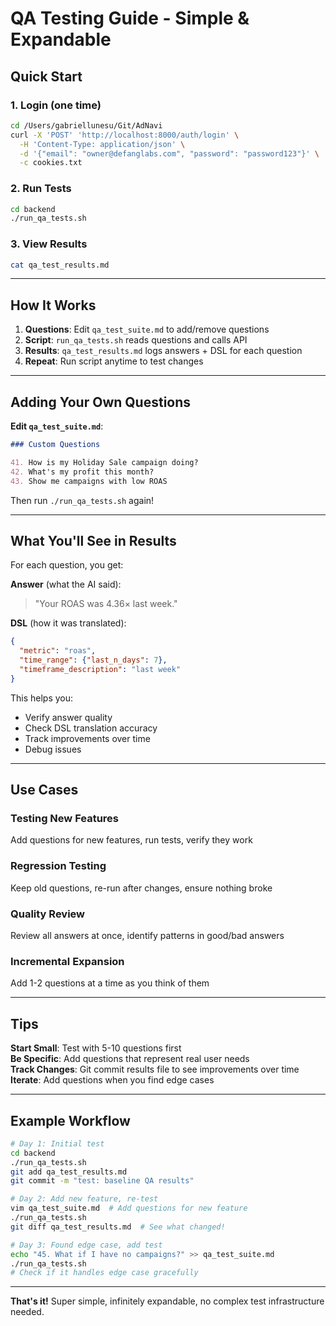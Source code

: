 # QA Testing Guide - Simple & Expandable

## Quick Start

### 1. Login (one time)
```bash
cd /Users/gabriellunesu/Git/AdNavi
curl -X 'POST' 'http://localhost:8000/auth/login' \
  -H 'Content-Type: application/json' \
  -d '{"email": "owner@defanglabs.com", "password": "password123"}' \
  -c cookies.txt
```

### 2. Run Tests
```bash
cd backend
./run_qa_tests.sh
```

### 3. View Results
```bash
cat qa_test_results.md
```

---

## How It Works

1. **Questions**: Edit `qa_test_suite.md` to add/remove questions
2. **Script**: `run_qa_tests.sh` reads questions and calls API
3. **Results**: `qa_test_results.md` logs answers + DSL for each question
4. **Repeat**: Run script anytime to test changes

---

## Adding Your Own Questions

**Edit `qa_test_suite.md`**:

```markdown
### Custom Questions

41. How is my Holiday Sale campaign doing?
42. What's my profit this month?
43. Show me campaigns with low ROAS
```

Then run `./run_qa_tests.sh` again!

---

## What You'll See in Results

For each question, you get:

**Answer** (what the AI said):
> "Your ROAS was 4.36× last week."

**DSL** (how it was translated):
```json
{
  "metric": "roas",
  "time_range": {"last_n_days": 7},
  "timeframe_description": "last week"
}
```

This helps you:
- Verify answer quality
- Check DSL translation accuracy
- Track improvements over time
- Debug issues

---

## Use Cases

### Testing New Features
Add questions for new features, run tests, verify they work

### Regression Testing
Keep old questions, re-run after changes, ensure nothing broke

### Quality Review
Review all answers at once, identify patterns in good/bad answers

### Incremental Expansion
Add 1-2 questions at a time as you think of them

---

## Tips

**Start Small**: Test with 5-10 questions first  
**Be Specific**: Add questions that represent real user needs  
**Track Changes**: Git commit results file to see improvements over time  
**Iterate**: Add questions when you find edge cases

---

## Example Workflow

```bash
# Day 1: Initial test
cd backend
./run_qa_tests.sh
git add qa_test_results.md
git commit -m "test: baseline QA results"

# Day 2: Add new feature, re-test
vim qa_test_suite.md  # Add questions for new feature
./run_qa_tests.sh
git diff qa_test_results.md  # See what changed!

# Day 3: Found edge case, add test
echo "45. What if I have no campaigns?" >> qa_test_suite.md
./run_qa_tests.sh
# Check if it handles edge case gracefully
```

---

**That's it!** Super simple, infinitely expandable, no complex test infrastructure needed.

